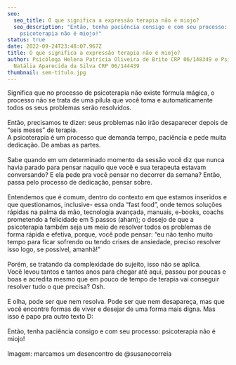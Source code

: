 ```yaml
---
seo:
  seo_title: O que significa a expressão terapia não é miojo?
  seo_description: "Então, tenha paciência consigo e com seu processo:
    psicoterapia não é miojo!"
status: true
date: 2022-09-24T23:48:07.967Z
title: O que significa a expressão terapia não é miojo?
author: Psicóloga Helena Patrícia Oliveira de Brito CRP 06/148349 e Psicóloga
  Natália Aparecida da Silva CRP 06/144439
thumbnail: sem-título.jpg
---
```

<!--StartFragment-->

Significa que no processo de psicoterapia não existe fórmula mágica, o processo não se trata de uma pílula que você toma e automaticamente todos os seus problemas serão resolvidos.\
\
Então, precisamos te dizer: seus problemas não irão desaparecer depois de “seis meses” de terapia.\
A psicoterapia é um processo que demanda tempo, paciência e pede muita dedicação. De ambas as partes.\
\
Sabe quando em um determinado momento da sessão você diz que nunca havia parado para pensar naquilo que você e sua terapeuta estavam conversando? E ela pede pra você pensar no decorrer da semana? Então, passa pelo processo de dedicação, pensar sobre.\
\
Entendemos que é comum, dentro do contexto em que estamos inseridos e que questionamos, inclusive- essa onda “fast food”, onde temos soluções rápidas na palma da mão, tecnologia avançada, manuais, e-books, coachs prometendo a felicidade em 5 passos (aham); o desejo de que a psicoterapia também seja um meio de resolver todos os problemas de forma rápida e efetiva, porque, você pode pensar: “eu não tenho muito tempo para ficar sofrendo ou tendo crises de ansiedade, preciso resolver isso logo, se possível, amanhã!”\
\
Porém, se tratando da complexidade do sujeito, isso não se aplica.\
Você levou tantos e tantos anos para chegar até aqui, passou por poucas e boas e acredita mesmo que em pouco de tempo de terapia vai conseguir resolver tudo o que precisa? Osh.\
\
E olha, pode ser que nem resolva. Pode ser que nem desapareça, mas que você encontre formas de viver e desejar de uma forma mais digna. Mas isso é papo pra outro texto D:\
\
Então, tenha paciência consigo e com seu processo: psicoterapia não é miojo!\
\
Imagem: marcamos um desencontro de @susanocorreia

<!--EndFragment-->